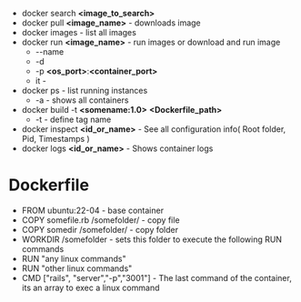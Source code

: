 - docker search **<image_to_search>**
- docker pull **<image_name>** - downloads image  
- docker images - list all images  
- docker run **<image_name>** -  run images or download and run image
  - --name
  - -d
  - -p **<os_port>**:**<container_port>**
  - it  - 
- docker ps - list running instances
  - -a - shows all containers
- docker build -t **<somename\:1.0>** **<Dockerfile_path>**
  - -t - define tag name
- docker inspect **<id_or_name>** - See all configuration info( Root folder, Pid, Timestamps )
- docker logs  **<id_or_name>** - Shows container logs
# Dockerfile
- FROM ubuntu:22-04 - base container
- COPY somefile.rb /somefolder/ -  copy file
- COPY somedir /somefolder/ - copy folder
- WORKDIR /somefolder - sets this folder to execute the following RUN commands
- RUN "any linux commands"
- RUN "other linux commands"
- CMD ["rails", "server","-p","3001"] - The last command of the container, its an array to exec a linux command

  

